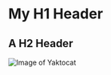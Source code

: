 # My H1 Header

## A H2 Header

![Image of Yaktocat](https://octodex.github.com/images/yaktocat.png)
